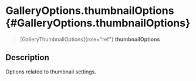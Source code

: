 GalleryOptions.thumbnailOptions {#GalleryOptions.thumbnailOptions}
===============================

> [GalleryThumbnailOptions]{role="ref"} **thumbnailOptions**

Description
-----------

Options related to thumbnail settings.
